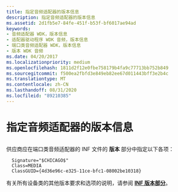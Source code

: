 ```yaml
---
title: 指定音频适配器的版本信息
description: 指定音频适配器的版本信息
ms.assetid: 2d1fb5e7-84fe-451f-b53f-bf6017ae94ad
keywords:
- 音频适配器 WDK，版本信息
- 适配器驱动程序 WDK 音频，版本信息
- 端口类音频适配器 WDK，版本信息
- 版本 WDK 音频
ms.date: 04/20/2017
ms.localizationpriority: medium
ms.openlocfilehash: 1811d2f12e0fbe758179b4fa9c77713bb752b849
ms.sourcegitcommit: f500ea2fbfd3e849eb82ee67d011443bff3e2b4c
ms.translationtype: MT
ms.contentlocale: zh-CN
ms.lasthandoff: 08/31/2020
ms.locfileid: "89210385"
---
```

# <a name="specifying-version-information-for-an-audio-adapter"></a>指定音频适配器的版本信息


## <span id="specifying_version_information_for_an_audio_adapter"></span><span id="SPECIFYING_VERSION_INFORMATION_FOR_AN_AUDIO_ADAPTER"></span>


供应商应在端口类音频适配器的 INF 文件的 **版本** 部分中指定以下各项：

```inf
  Signature="$CHICAGO$"
  Class=MEDIA
  ClassGUID={4d36e96c-e325-11ce-bfc1-08002be10318}
```

有关所有设备类的其他版本要求和选项的说明，请参阅 [**INF 版本部分**](../install/inf-version-section.md)。

 

